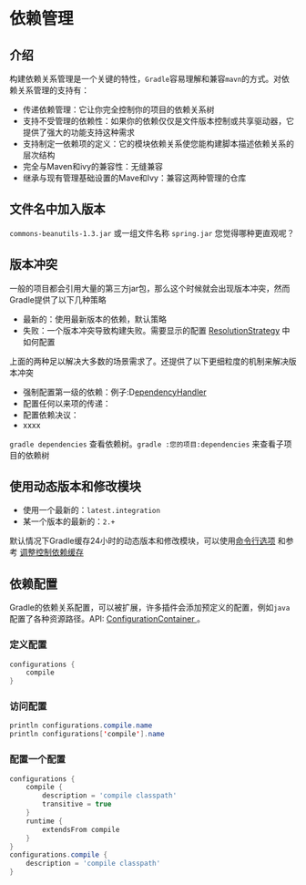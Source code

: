 # 依赖管理

## 介绍
构建依赖关系管理是一个关键的特性，`Gradle`容易理解和兼容`mavn`的方式。对依赖关系管理的支持有：
* 传递依赖管理：它让你完全控制你的项目的依赖关系树
* 支持不受管理的依赖性：如果你的依赖仅仅是文件版本控制或共享驱动器，它提供了强大的功能支持这种需求
* 支持制定一依赖项的定义：它的模块依赖关系使您能构建脚本描述依赖关系的层次结构
* 完全与Maven和ivy的兼容性：无缝兼容
* 继承与现有管理基础设置的Mave和Ivy：兼容这两种管理的仓库

## 文件名中加入版本
 `commons-beanutils-1.3.jar` 或一组文件名称 `spring.jar`
您觉得哪种更直观呢？

## 版本冲突
一般的项目都会引用大量的第三方jar包，那么这个时候就会出现版本冲突，然而Gradle提供了以下几种策略

* 最新的：使用最新版本的依赖，默认策略
* 失败：一个版本冲突导致构建失败。需要显示的配置  [ResolutionStrategy](https://docs.gradle.org/current/dsl/org.gradle.api.artifacts.ResolutionStrategy.html?_ga=1.13926064.663550861.1483336010   ) 中如何配置

上面的两种足以解决大多数的场景需求了。还提供了以下更细粒度的机制来解决版本冲突
* 强制配置第一级的依赖：例子:D[ependencyHandler ](https://docs.gradle.org/current/dsl/org.gradle.api.artifacts.dsl.DependencyHandler.html?_ga=1.77181586.663550861.1483336010)
* 配置任何以来项的传递：
* 配置依赖决议：
* xxxx

`gradle dependencies` 查看依赖树。`gradle :您的项目:dependencies` 来查看子项目的依赖树

## 使用动态版本和修改模块
* 使用一个最新的：`latest.integration`
* 某一个版本的最新的：`2.+`

默认情况下Gradle缓存24小时的动态版本和修改模块，可以使用[命令行选项](https://docs.gradle.org/current/userguide/dependency_management.html?_ga=1.114054784.663550861.1483336010#sec:cache_command_line_options) 和参考 [调整控制依赖缓存](https://docs.gradle.org/current/userguide/dependency_management.html?_ga=1.184662830.663550861.1483336010#sec:controlling_caching)

## 依赖配置
Gradle的依赖关系配置，可以被扩展，许多插件会添加预定义的配置，例如`java`配置了各种资源路径。API:  [ConfigurationContainer ](https://docs.gradle.org/current/dsl/org.gradle.api.artifacts.ConfigurationContainer.html?_ga=1.114512384.663550861.1483336010)。

### 定义配置
```groovy
configurations {
    compile
}
```
### 访问配置
```java
println configurations.compile.name
println configurations['compile'].name
```

### 配置一个配置
```groovy
configurations {
    compile {
        description = 'compile classpath'
        transitive = true
    }
    runtime {
        extendsFrom compile
    }
}
configurations.compile {
    description = 'compile classpath'
}
```